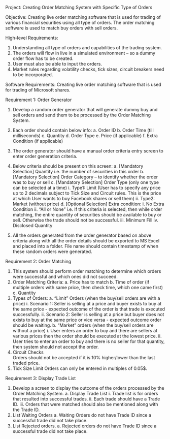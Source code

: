Project: Creating Order Matching System with Specific Type of Orders

Objective:
Creating live order matching software that is used for trading of various financial securities using all type of orders. The order matching software is used to match buy orders with sell orders.

High-level Requirements:
1. Understanding all type of orders and capabilities of the trading system.
2. The orders will flow in live in a simulated environment – so a dummy order flow has to be
created.
3. User must also be able to input the orders.
4. Market rules regarding volatility checks, tick sizes, circuit breakers need to be incorporated.

Software Requirements:
Creating live order matching software that is used for trading of Microsoft shares.

Requirement 1: Order Generator

  1. Develop a random order generator that will generate dummy buy and sell orders and send them to be processed by the Order Matching System.

  2. Each order should contain below info:
    a. Order ID
    b. Order Time (till milliseconds)
    c. Quantity
    d. Order Type
    e. Price (if applicable)
    f. Extra Condition (if applicable)
  3. The order generator should have a manual order criteria entry screen to enter order generation criteria.
  4. Below criteria should be present on this screen:
    a. [Mandatory Selection] Quantity i.e. the number of securities in this order
    b. [Mandatory Selection] Order Category – to identify whether the order was to buy or
    sell
    c. [Mandatory Selection] Order Type (only one type can be selected at a time)
      i. Type1: Limit (User has to specify any price up to 2 decimals subject to Tick Size and Circuit rules. This is the price at which User wants to buy Facebook shares or sell them)
      ii. Type2: Market (without price)
    d. [Optional Selection] Extra condition:
      i. No Extra Condition
      ii. “All or None” i.e. If this criteria is selected, then while order matching, the
      entire quantity of securities should be available to buy or sell. Otherwise the
      trade should not be successful.
      iii. Minimum Fill
      iv. Disclosed Quantity
  5. All the orders generated from the order generator based on above criteria along with all the order details should be exported to MS Excel and placed into a folder. File name should contain timestamp of when these random orders were generated.

Requirement 2: Order Matching
  1. This system should perform order matching to determine which orders were successful and which ones did not succeed.
  2. Order Matching Criteria:
    a. Price has to match
    b. Time of order (if multiple orders with same price, then check time, which one came first)
    c. Quantity
  3. Types of Orders:
    a. “Limit” Orders (when the buy/sell orders are with a price)
      i. Scenario 1: Seller is selling at a price and buyer exists to buy at the same price - expected outcome of the order is that trade is executed successfully.
      ii. Scenario 2: Seller is selling at a price but buyer does not exists to buy at the same price or vice versa - expected outcome order should be waiting.
    b. “Market” orders (when the buy/sell orders are without a price)
      i. User enters an order to buy and there are sellers at various prices then the
      order should be executed at the lowest price.
      ii. User tries to enter an order to buy and there is no seller for that quantity,
      then system should not accept the order.
  4. Circuit Checks  
     Orders should not be accepted if it is 10% higher/lower than the last traded price.
  5. Tick Size
     Limit Orders can only be entered in multiples of 0.05$.
 
Requirement 3: Display Trade List
  1. Develop a screen to display the outcome of the orders processed by the Order Matching System.
    a. Display Trade List
      i. Trade list is for orders that resulted into successful trades.
      ii. Each trade should have a Trade ID.
      iii. Orders that were matched should also be mentioned along with the Trade ID.
  2. List Waiting Orders
    a. Waiting Orders do not have Trade ID since a successful trade did not take place.
  3. List Rejected orders.
    a. Rejected orders do not have Trade ID since a successful trade did not take place.
